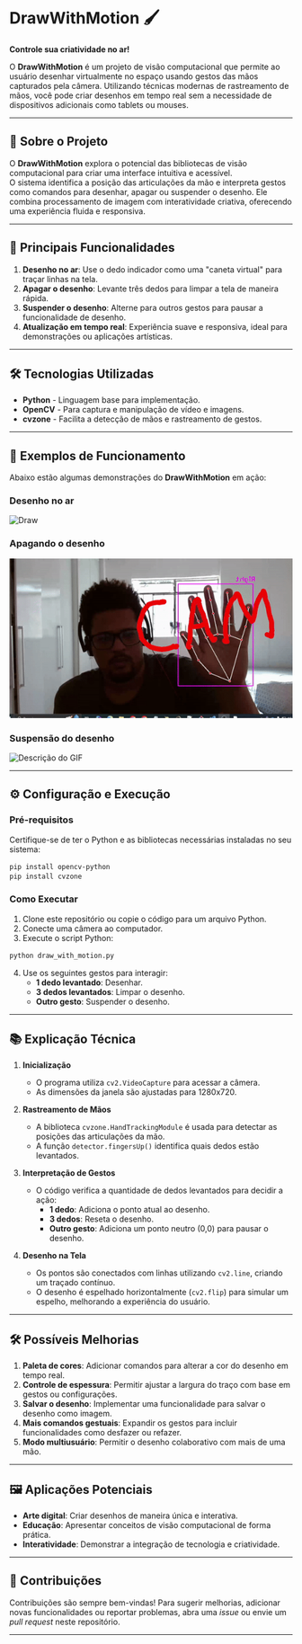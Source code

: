 
# DrawWithMotion 🖌️  
**Controle sua criatividade no ar!**  

O **DrawWithMotion** é um projeto de visão computacional que permite ao usuário desenhar virtualmente no espaço usando gestos das mãos capturados pela câmera. Utilizando técnicas modernas de rastreamento de mãos, você pode criar desenhos em tempo real sem a necessidade de dispositivos adicionais como tablets ou mouses.  

---

## 📖 Sobre o Projeto  
O **DrawWithMotion** explora o potencial das bibliotecas de visão computacional para criar uma interface intuitiva e acessível.  
O sistema identifica a posição das articulações da mão e interpreta gestos como comandos para desenhar, apagar ou suspender o desenho. Ele combina processamento de imagem com interatividade criativa, oferecendo uma experiência fluida e responsiva.  

---

## 🚀 Principais Funcionalidades  

1. **Desenho no ar**: Use o dedo indicador como uma "caneta virtual" para traçar linhas na tela.  
2. **Apagar o desenho**: Levante três dedos para limpar a tela de maneira rápida.  
3. **Suspender o desenho**: Alterne para outros gestos para pausar a funcionalidade de desenho.  
4. **Atualização em tempo real**: Experiência suave e responsiva, ideal para demonstrações ou aplicações artísticas.  

---

## 🛠️ Tecnologias Utilizadas  

- **Python** - Linguagem base para implementação.  
- **OpenCV** - Para captura e manipulação de vídeo e imagens.  
- **cvzone** - Facilita a detecção de mãos e rastreamento de gestos.  

---

## 🎥 Exemplos de Funcionamento  
Abaixo estão algumas demonstrações do **DrawWithMotion** em ação:  

### Desenho no ar  
![Draw](Gif/01.gif)
  

### Apagando o desenho  
![Descrição do GIF](Gif/02.gif)
  

### Suspensão do desenho  
![Descrição do GIF](Gif/03.gif)
 

---

## ⚙️ Configuração e Execução  

### Pré-requisitos  
Certifique-se de ter o Python e as bibliotecas necessárias instaladas no seu sistema:  

```bash
pip install opencv-python
pip install cvzone
```

### Como Executar  

1. Clone este repositório ou copie o código para um arquivo Python.  
2. Conecte uma câmera ao computador.  
3. Execute o script Python:  

```bash
python draw_with_motion.py
```

4. Use os seguintes gestos para interagir:  
   - **1 dedo levantado**: Desenhar.  
   - **3 dedos levantados**: Limpar o desenho.  
   - **Outro gesto**: Suspender o desenho.  

---

## 📚 Explicação Técnica  

1. **Inicialização**  
   - O programa utiliza `cv2.VideoCapture` para acessar a câmera.  
   - As dimensões da janela são ajustadas para 1280x720.  

2. **Rastreamento de Mãos**  
   - A biblioteca `cvzone.HandTrackingModule` é usada para detectar as posições das articulações da mão.  
   - A função `detector.fingersUp()` identifica quais dedos estão levantados.  

3. **Interpretação de Gestos**  
   - O código verifica a quantidade de dedos levantados para decidir a ação:  
     - **1 dedo**: Adiciona o ponto atual ao desenho.  
     - **3 dedos**: Reseta o desenho.  
     - **Outro gesto**: Adiciona um ponto neutro (0,0) para pausar o desenho.  

4. **Desenho na Tela**  
   - Os pontos são conectados com linhas utilizando `cv2.line`, criando um traçado contínuo.  
   - O desenho é espelhado horizontalmente (`cv2.flip`) para simular um espelho, melhorando a experiência do usuário.  

---

## 🛠️ Possíveis Melhorias  

1. **Paleta de cores**: Adicionar comandos para alterar a cor do desenho em tempo real.  
2. **Controle de espessura**: Permitir ajustar a largura do traço com base em gestos ou configurações.  
3. **Salvar o desenho**: Implementar uma funcionalidade para salvar o desenho como imagem.  
4. **Mais comandos gestuais**: Expandir os gestos para incluir funcionalidades como desfazer ou refazer.  
5. **Modo multiusuário**: Permitir o desenho colaborativo com mais de uma mão.  

---

## 🖼️ Aplicações Potenciais  

- **Arte digital**: Criar desenhos de maneira única e interativa.  
- **Educação**: Apresentar conceitos de visão computacional de forma prática.  
- **Interatividade**: Demonstrar a integração de tecnologia e criatividade.  

---

## 🤝 Contribuições  

Contribuições são sempre bem-vindas! Para sugerir melhorias, adicionar novas funcionalidades ou reportar problemas, abra uma _issue_ ou envie um _pull request_ neste repositório.  

--- 
